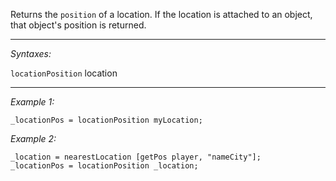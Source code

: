 Returns the `position` of a location. If the location is attached to an object, that object's position is returned.


---
*Syntaxes:*

`locationPosition` location

---
*Example 1:*

```sqf
_locationPos = locationPosition myLocation;
```

*Example 2:*

```sqf
_location = nearestLocation [getPos player, "nameCity"];
_locationPos = locationPosition _location;
```